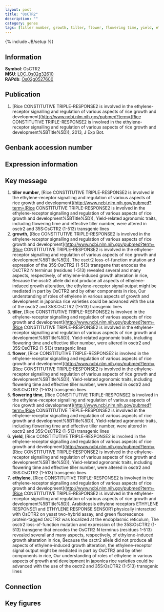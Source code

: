```yaml
---
layout: post
title: "OsCTR2"
description: ""
category: genes
tags: [tiller number, growth, tiller, flower, flowering time, yield, ethylene, Gene]
---
```

{% include JB/setup %}

## Information
__Symbol__: OsCTR2  
__MSU__: [LOC_Os02g32610](http://rice.plantbiology.msu.edu/cgi-bin/ORF_infopage.cgi?orf=LOC_Os02g32610)  
__RAPdb__: [Os02g0527600](http://rapdb.dna.affrc.go.jp/viewer/gbrowse_details/irgsp1?name=Os02g0527600)  

## Publication
1. [Rice CONSTITUTIVE TRIPLE-RESPONSE2 is involved in the ethylene-receptor signalling and regulation of various aspects of rice growth and development](http://www.ncbi.nlm.nih.gov/pubmed?term=(Rice CONSTITUTIVE TRIPLE-RESPONSE2 is involved in the ethylene-receptor signalling and regulation of various aspects of rice growth and development%5BTitle%5D)), 2013, J Exp Bot.

## Genbank accession number

## Expression information

## Key message
1. __tiller number__, [Rice CONSTITUTIVE TRIPLE-RESPONSE2 is involved in the ethylene-receptor signalling and regulation of various aspects of rice growth and development](http://www.ncbi.nlm.nih.gov/pubmed?term=(Rice CONSTITUTIVE TRIPLE-RESPONSE2 is involved in the ethylene-receptor signalling and regulation of various aspects of rice growth and development%5BTitle%5D)),  Yield-related agronomic traits, including flowering time and effective tiller number, were altered in osctr2 and 35S:OsCTR2 (1-513) transgenic lines
2. __growth__, [Rice CONSTITUTIVE TRIPLE-RESPONSE2 is involved in the ethylene-receptor signalling and regulation of various aspects of rice growth and development](http://www.ncbi.nlm.nih.gov/pubmed?term=(Rice CONSTITUTIVE TRIPLE-RESPONSE2 is involved in the ethylene-receptor signalling and regulation of various aspects of rice growth and development%5BTitle%5D)),  The osctr2 loss-of-function mutation and expression of the 35S:OsCTR2 (1-513) transgene that encodes the OsCTR2 N terminus (residues 1-513) revealed several and many aspects, respectively, of ethylene-induced growth alteration in rice, Because the osctr2 allele did not produce all aspects of ethylene-induced growth alteration, the ethylene-receptor signal output might be mediated in part by OsCTR2 and by other components in rice, Our understanding of roles of ethylene in various aspects of growth and development in japonica rice varieties could be advanced with the use of the osctr2 and 35S:OsCTR2 (1-513) transgenic lines
3. __tiller__, [Rice CONSTITUTIVE TRIPLE-RESPONSE2 is involved in the ethylene-receptor signalling and regulation of various aspects of rice growth and development](http://www.ncbi.nlm.nih.gov/pubmed?term=(Rice CONSTITUTIVE TRIPLE-RESPONSE2 is involved in the ethylene-receptor signalling and regulation of various aspects of rice growth and development%5BTitle%5D)),  Yield-related agronomic traits, including flowering time and effective tiller number, were altered in osctr2 and 35S:OsCTR2 (1-513) transgenic lines
4. __flower__, [Rice CONSTITUTIVE TRIPLE-RESPONSE2 is involved in the ethylene-receptor signalling and regulation of various aspects of rice growth and development](http://www.ncbi.nlm.nih.gov/pubmed?term=(Rice CONSTITUTIVE TRIPLE-RESPONSE2 is involved in the ethylene-receptor signalling and regulation of various aspects of rice growth and development%5BTitle%5D)),  Yield-related agronomic traits, including flowering time and effective tiller number, were altered in osctr2 and 35S:OsCTR2 (1-513) transgenic lines
5. __flowering time__, [Rice CONSTITUTIVE TRIPLE-RESPONSE2 is involved in the ethylene-receptor signalling and regulation of various aspects of rice growth and development](http://www.ncbi.nlm.nih.gov/pubmed?term=(Rice CONSTITUTIVE TRIPLE-RESPONSE2 is involved in the ethylene-receptor signalling and regulation of various aspects of rice growth and development%5BTitle%5D)),  Yield-related agronomic traits, including flowering time and effective tiller number, were altered in osctr2 and 35S:OsCTR2 (1-513) transgenic lines
6. __yield__, [Rice CONSTITUTIVE TRIPLE-RESPONSE2 is involved in the ethylene-receptor signalling and regulation of various aspects of rice growth and development](http://www.ncbi.nlm.nih.gov/pubmed?term=(Rice CONSTITUTIVE TRIPLE-RESPONSE2 is involved in the ethylene-receptor signalling and regulation of various aspects of rice growth and development%5BTitle%5D)),  Yield-related agronomic traits, including flowering time and effective tiller number, were altered in osctr2 and 35S:OsCTR2 (1-513) transgenic lines
7. __ethylene__, [Rice CONSTITUTIVE TRIPLE-RESPONSE2 is involved in the ethylene-receptor signalling and regulation of various aspects of rice growth and development](http://www.ncbi.nlm.nih.gov/pubmed?term=(Rice CONSTITUTIVE TRIPLE-RESPONSE2 is involved in the ethylene-receptor signalling and regulation of various aspects of rice growth and development%5BTitle%5D)),  Arabidopsis ethylene receptors ETHYLENE RESPONSE1 and ETHYLENE RESPONSE SENSOR1 physically interacted with OsCTR2 on yeast two-hybrid assay, and green fluorescence protein-tagged OsCTR2 was localized at the endoplasmic reticulum, The osctr2 loss-of-function mutation and expression of the 35S:OsCTR2 (1-513) transgene that encodes the OsCTR2 N terminus (residues 1-513) revealed several and many aspects, respectively, of ethylene-induced growth alteration in rice, Because the osctr2 allele did not produce all aspects of ethylene-induced growth alteration, the ethylene-receptor signal output might be mediated in part by OsCTR2 and by other components in rice, Our understanding of roles of ethylene in various aspects of growth and development in japonica rice varieties could be advanced with the use of the osctr2 and 35S:OsCTR2 (1-513) transgenic lines

## Connection

## Key figures


